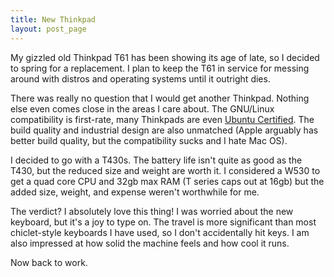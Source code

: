 ```yaml
---
title: New Thinkpad
layout: post_page
---
```


My gizzled old Thinkpad T61 has been showing its age of late, so I decided to
spring for a replacement. I plan to keep the T61 in service for messing around
with distros and operating systems until it outright dies.

There was really no question that I would get another Thinkpad. Nothing else
even comes close in the areas I care about. The GNU/Linux compatibility is
first-rate, many Thinkpads are even [Ubuntu
Certified](http://www.ubuntu.com/certification/). The build quality and
industrial design are also unmatched (Apple arguably has better build quality,
but the compatibility sucks and I hate Mac OS).

I decided to go with a T430s. The battery life isn't quite as good as the T430,
but the reduced size and weight are worth it. I considered a W530 to get a quad
core CPU and 32gb max RAM (T series caps out at 16gb) but the added size,
weight, and expense weren't worthwhile for me.

The verdict? I absolutely love this thing! I was worried about the new keyboard,
but it's a joy to type on. The travel is more significant than most
chiclet-style keyboards I have used, so I don't accidentally hit keys. I am also
impressed at how solid the machine feels and how cool it runs.

Now back to work.
